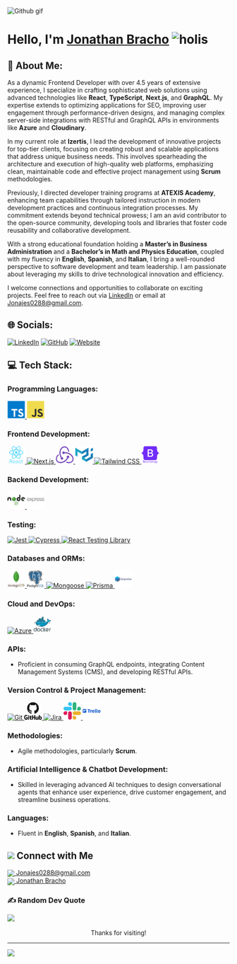 ![Github gif](https://res.cloudinary.com/jonathandev/image/upload/v1733314204/m5mkizf9arhpbf6i1epl.jpg)

# **Hello, I'm [Jonathan Bracho](https://www.linkedin.com/in/jonathanbracho/)** <img width="45" src="https://user-images.githubusercontent.com/76783198/182454378-115c3a2e-50cc-490e-85f0-fbdfab7f36ba.gif" alt="holis">

## 💫 About Me:

As a dynamic Frontend Developer with over 4.5 years of extensive experience, I specialize in crafting sophisticated web solutions using advanced technologies like **React**, **TypeScript**, **Next.js**, and **GraphQL**. My expertise extends to optimizing applications for SEO, improving user engagement through performance-driven designs, and managing complex server-side integrations with RESTful and GraphQL APIs in environments like **Azure** and **Cloudinary**.

In my current role at **Izertis**, I lead the development of innovative projects for top-tier clients, focusing on creating robust and scalable applications that address unique business needs. This involves spearheading the architecture and execution of high-quality web platforms, emphasizing clean, maintainable code and effective project management using **Scrum** methodologies.

Previously, I directed developer training programs at **ATEXIS Academy**, enhancing team capabilities through tailored instruction in modern development practices and continuous integration processes. My commitment extends beyond technical prowess; I am an avid contributor to the open-source community, developing tools and libraries that foster code reusability and collaborative development.

With a strong educational foundation holding a **Master’s in Business Administration** and a **Bachelor’s in Math and Physics Education**, coupled with my fluency in **English**, **Spanish**, and **Italian**, I bring a well-rounded perspective to software development and team leadership. I am passionate about leveraging my skills to drive technological innovation and efficiency.

I welcome connections and opportunities to collaborate on exciting projects. Feel free to reach out via [LinkedIn](https://www.linkedin.com/in/jonathanbracho/) or email at Jonajes0288@gmail.com.

## 🌐 Socials:

[![LinkedIn](https://img.shields.io/badge/LinkedIn-%230077B5.svg?logo=linkedin&logoColor=white)](https://www.linkedin.com/in/jonathanbracho/)
[![GitHub](https://img.shields.io/badge/GitHub-%2312100E.svg?logo=github&logoColor=white)](https://github.com/JonathanJB88)
[![Website](https://img.shields.io/badge/Website-%23000000.svg?logo=google-chrome&logoColor=white)](https://jonathanbracho.dev/)

## 💻 Tech Stack:

### Programming Languages:

<p align="left">
  <a href="https://www.typescriptlang.org/" target="_blank" rel="noreferrer">
    <img src="https://raw.githubusercontent.com/devicons/devicon/master/icons/typescript/typescript-original.svg" alt="TypeScript" width="40" height="40"/>
  </a>
  <a href="https://developer.mozilla.org/en-US/docs/Web/JavaScript" target="_blank" rel="noreferrer">
    <img src="https://raw.githubusercontent.com/devicons/devicon/master/icons/javascript/javascript-original.svg" alt="JavaScript" width="40" height="40"/>
  </a>
</p>

### Frontend Development:

<p align="left">
  <a href="https://reactjs.org/" target="_blank" rel="noreferrer">
    <img src="https://raw.githubusercontent.com/devicons/devicon/master/icons/react/react-original-wordmark.svg" alt="React" width="40" height="40"/>
  </a>
  <a href="https://nextjs.org/" target="_blank" rel="noreferrer">
    <img src="https://cdn.worldvectorlogo.com/logos/nextjs-2.svg" alt="Next.js" width="40" height="40"/>
  </a>
  <a href="https://redux.js.org" target="_blank" rel="noreferrer">
    <img src="https://raw.githubusercontent.com/devicons/devicon/master/icons/redux/redux-original.svg" alt="Redux" width="40" height="40"/>
  </a>
  <a href="https://mui.com/" target="_blank" rel="noreferrer">
    <img src="https://raw.githubusercontent.com/devicons/devicon/master/icons/materialui/materialui-original.svg" alt="Material UI" width="40" height="40"/>
  </a>
  <a href="https://tailwindcss.com/" target="_blank" rel="noreferrer">
    <img src="https://www.vectorlogo.zone/logos/tailwindcss/tailwindcss-icon.svg" alt="Tailwind CSS" width="40" height="40"/>
  </a>
  <a href="https://getbootstrap.com" target="_blank" rel="noreferrer">
    <img src="https://raw.githubusercontent.com/devicons/devicon/master/icons/bootstrap/bootstrap-plain-wordmark.svg" alt="Bootstrap" width="40" height="40"/>
  </a>
</p>

### Backend Development:

<p align="left">
  <a href="https://nodejs.org" target="_blank" rel="noreferrer">
    <img src="https://raw.githubusercontent.com/devicons/devicon/master/icons/nodejs/nodejs-original-wordmark.svg" alt="Node.js" width="40" height="40"/>
  </a>
  <a href="https://expressjs.com" target="_blank" rel="noreferrer">
    <img src="https://raw.githubusercontent.com/devicons/devicon/master/icons/express/express-original-wordmark.svg" alt="Express.js" width="40" height="40"/>
  </a>
</p>

### Testing:

<p align="left">
  <a href="https://jestjs.io" target="_blank" rel="noreferrer">
    <img src="https://www.vectorlogo.zone/logos/jestjsio/jestjsio-icon.svg" alt="Jest" width="40" height="40"/>
  </a>
  <a href="https://www.cypress.io" target="_blank" rel="noreferrer">
    <img src="https://raw.githubusercontent.com/simple-icons/simple-icons/6e46ec1fc23b60c8fd0d2f2ff46db82e16dbd75f/icons/cypress.svg" alt="Cypress" width="40" height="40"/>
  </a>
  <a href="https://testing-library.com/docs/react-testing-library/intro/" target="_blank" rel="noreferrer">
    <img src="https://testing-library.com/img/octopus-128x128.png" alt="React Testing Library" width="40" height="40"/>
  </a>
</p>

### Databases and ORMs:

<p align="left">
  <a href="https://www.mongodb.com/" target="_blank" rel="noreferrer">
    <img src="https://raw.githubusercontent.com/devicons/devicon/master/icons/mongodb/mongodb-original-wordmark.svg" alt="MongoDB" width="40" height="40"/>
  </a>
  <a href="https://www.postgresql.org" target="_blank" rel="noreferrer">
    <img src="https://raw.githubusercontent.com/devicons/devicon/master/icons/postgresql/postgresql-original-wordmark.svg" alt="PostgreSQL" width="40" height="40"/>
  </a>
  <a href="https://mongoosejs.com/" target="_blank" rel="noreferrer">
    <img src="https://avatars.githubusercontent.com/u/7552965?s=200&v=4" alt="Mongoose" width="40" height="40"/>
  </a>
  <a href="https://www.prisma.io/" target="_blank" rel="noreferrer">
    <img src="https://avatars.githubusercontent.com/u/17219288?s=200&v=4" alt="Prisma" width="40" height="40"/>
  </a>
  <a href="https://sequelize.org/" target="_blank" rel="noreferrer">
    <img src="https://raw.githubusercontent.com/devicons/devicon/master/icons/sequelize/sequelize-original-wordmark.svg" alt="Sequelize" width="40" height="40"/>
  </a>
</p>

### Cloud and DevOps:

<p align="left">
  <a href="https://azure.microsoft.com/" target="_blank" rel="noreferrer">
    <img src="https://www.vectorlogo.zone/logos/microsoft_azure/microsoft_azure-icon.svg" alt="Azure" width="40" height="40"/>
  </a>
  <a href="https://www.docker.com/" target="_blank" rel="noreferrer">
      <img src="https://raw.githubusercontent.com/devicons/devicon/master/icons/docker/docker-original-wordmark.svg" alt="docker" width="40" height="40"/>
  </a>
</p>

### APIs:

- Proficient in consuming GraphQL endpoints, integrating Content Management Systems (CMS), and developing RESTful APIs.

### Version Control & Project Management:

<p align="left">
  <a href="https://git-scm.com/" target="_blank" rel="noreferrer">
    <img src="https://www.vectorlogo.zone/logos/git-scm/git-scm-icon.svg" alt="Git" width="40" height="40"/>
  </a>
  <a href="https://github.com/" target="_blank" rel="noreferrer">
    <img src="https://raw.githubusercontent.com/devicons/devicon/master/icons/github/github-original-wordmark.svg" alt="GitHub" width="40" height="40"/>
  </a>
  <a href="https://www.atlassian.com/software/jira" target="_blank" rel="noreferrer">
    <img src="https://www.vectorlogo.zone/logos/atlassian_jira/atlassian_jira-icon.svg" alt="Jira" width="40" height="40"/>
  </a>
  <a href="https://slack.com/" target="_blank" rel="noreferrer">
    <img src="https://raw.githubusercontent.com/devicons/devicon/master/icons/slack/slack-original.svg" alt="Slack" width="40" height="40"/>
  </a>
  <a href="https://trello.com/" target="_blank" rel="noreferrer">
    <img src="https://raw.githubusercontent.com/devicons/devicon/master/icons/trello/trello-plain-wordmark.svg" alt="Trello" width="40" height="40"/>
  </a>
</p>

### Methodologies:

- Agile methodologies, particularly **Scrum**.

### Artificial Intelligence & Chatbot Development:

- Skilled in leveraging advanced AI techniques to design conversational agents that enhance user experience, drive customer engagement, and streamline business operations.

### Languages:

- Fluent in **English**, **Spanish**, and **Italian**.

## <img src='https://raw.githubusercontent.com/ShahriarShafin/ShahriarShafin/main/Assets/handshake.gif' width="60px"> Connect with Me

<p>
  <a href="mailto:Jonajes0288@gmail.com">
    <img align="center" src="https://img.icons8.com/fluency/48/000000/gmail.png"/>
    Jonajes0288@gmail.com
  </a>
  <br/>
  <a href="https://www.linkedin.com/in/jonathanbracho/">
    <img align="center" src="https://img.icons8.com/fluency/48/000000/linkedin.png"/>
    Jonathan Bracho
  </a>
</p>

### ✍️ Random Dev Quote

![](https://quotes-github-readme.vercel.app/api?type=horizontal&theme=radical)

<footer align='center'>Thanks for visiting!</footer>

---

[![](https://visitcount.itsvg.in/api?id=JonathanJB88&icon=0&color=0)](https://visitcount.itsvg.in)
